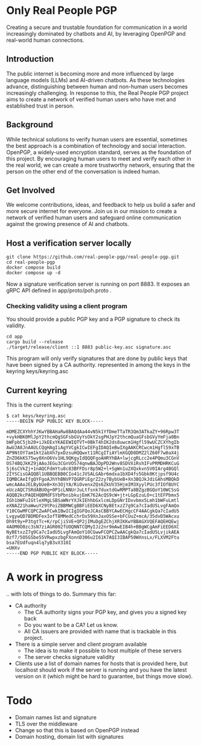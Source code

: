 # Only Real People PGP

Creating a secure and trustable foundation for communication in a world increasingly dominated by chatbots and AI, by leveraging OpenPGP and real-world human connections.

## Introduction

The public internet is becoming more and more influenced by large language models (LLMs) and AI-driven chatbots. As these technologies advance, distinguishing between human and non-human users becomes increasingly challenging. In response to this, the Real People PGP project aims to create a network of verified human users who have met and established trust in person.

## Background

While technical solutions to verify human users are essential, sometimes the best approach is a combination of technology and social interaction. OpenPGP, a widely-used encryption standard, serves as the foundation of this project. By encouraging human users to meet and verify each other in the real world, we can create a more trustworthy network, ensuring that the person on the other end of the conversation is indeed human.

## Get Involved

We welcome contributions, ideas, and feedback to help us build a safer and more secure internet for everyone. Join us in our mission to create a network of verified human users and safeguard online communication against the growing presence of AI and chatbots.

## Host a verification server locally

```
git clone https://github.com/real-people-pgp/real-people-pgp.git
cd real-people-pgp
docker compose build
docker compose up -d
```

Now a signature verification server is running on port 8883.
It exposes an gRPC API defined in app/proto/poh.proto .

### Checking validity using a client program

You should provide a public PGP key and a PGP signature to check
its validity. 

```
cd app
cargo build --release
./target/release/client ::1 8883 public-key.asc signature.asc 
```

This program will only verify signatures that are done by public keys
that have been signed by a CA authority. represented in among the 
keys in the keyring keys/keyring.asc

## Current keyring

This is the current keyring:

```
$ cat keys/keyring.asc 
-----BEGIN PGP PUBLIC KEY BLOCK-----

mDMEZCXYhhYJKwYBBAHaRw8BAQdAa44vN5k1YfDmeTTaTR3Qm3ATkaZY+96Rpw3T
+vykHBK0MlJpY2thcmQgSGFsbGVyYsOkY2sgPHJpY2thcmQuaGFsbGVyYmFja0Bn
bWFpbC5jb20+iJkEExYKAEEWIQTVT+0BkT4hIK2ds8uwcm1Hgfl59wUCZCXYhgIb
AwUJA8JnAAULCQgHAgIiAgYVCgkICwIEFgIDAQIeBwIXgAAKCRCwcm1Hgfl59xTB
AP9NtOY7am1kt2abXh7pxDzsuHQQwxt11RCgITiAYlmXGQD8DMZ2lZ60F7w0aX4j
ZnZO6kKS75wy0XnO6Vv1HL9QKgyIdQQQFgoAHRYhBA+lwjcgRLcc2e4PQmu3CGnV
OS74BQJkKZ9jAAoJEGu3CGnVOS74qnwBAJDpPD2Wnv8SDVXiRshIFvPRMDHRKCuG
5j6sCVkZj+1nAQCFdmYtu8c83BFFDsr8p5W2+l+SgWn1u2XQxkvnSV0IArg4BGQl
2IYSCisGAQQBl1UBBQEBB0CIo41cJVSALGAbr6mdxa1bXD4fs5Gbk0Ktjpsf9U4c
IQMBCAeIfgQYFgoAJhYhBNVP7QGRPiEgrZ2zy7BybUeB+Xn3BQJkJdiGAhsMBQkD
wmcAAAoJELBybUeB+Xn3OjYA/RiOvenxZQs6ZkUV35HjmIM3XyylPUc3fIOfBUYC
eUczAQC7SRdABUOg+0P1cLNNUrJuLtfsnk7duxtdGwRMPTa8BZgzBGQoY10WCSsG
AQQB2kcPAQEHQBMdFSYbPbnibkujEmK762AcQS9cW+jt+LGpEzuLO+c1tEFPbmx5
IGh1bWFuIGtleXMgLSBSaWNrYXJkIEhhbGxlcmLDpGNrIDxvbmx5Lmh1bWFuLmtl
eXNAZ21haWwuY29tPoiZBBMWCgBBFiEED6XCNyBEtxzZ7g9Ca7cIadU5LvgFAmQo
Y10CGwMFCQPCZwAFCwkIBwICIgIGFQoJCAsCBBYCAwECHgcCF4AACgkQa7cIadU5
LvgywQD7BDMDFexIofT8MMedCchrDx59XnJaxOSSe+bFCUuZ+mcA/35dvD5WAcxu
Dh9t9y+P3tgtTc+K/rpCjiSVE+QP2jIMuDgEZChjXRIKKwYBBAGXVQEFAQEHQEwj
4AOM0O0zc3sN7ziAGR002fUOQNNTCQMyIJz2nr9mAwEIB4h+BBgWCgAmFiEED6XC
NyBEtxzZ7g9Ca7cIadU5LvgFAmQoY10CGwwFCQPCZwAACgkQa7cIadU5LvjikAEA
0zf7/5O5GSbe55VRwpxzbgFXonnD306u2I61K7AQI3IBAP50WXnsLx/FLXVM2Ftu
bsa7EUdfuqn4lq7yB3vX310I
=UHXv
-----END PGP PUBLIC KEY BLOCK-----
```

# A work in progress

.. with lots of things to do.
Summary this far:

* CA authority
  * The CA authority signs your PGP key, and gives you a signed key back
  * Do you want to be a CA? Let us know.
  * All CA issuers are provided with name that is trackable in this project.
* There is a simple server and client program available
  * The idea is to make it possible to host multiple of these servers
  * The server checks signature validity
* Clients use a list of domain names for hosts that is provided here, but localhost should work if the server is running and you have the latest version on it (which might be hard to guarantee, but things move slow).

# Todo

* Domain names list and signature
* TLS over the middleware
* Change so that this is based on OpenPGP instead
* Domain hosting, domain list with signatures


